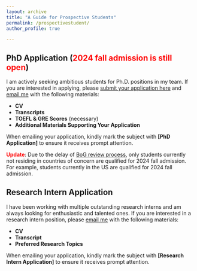 ```yaml
---
layout: archive
title: "A Guide for Prospective Students"
permalink: /prospectivestudent/
author_profile: true

---
```


## PhD Application (<span style="color:red">2024 fall admission is still open</span>)

I am actively seeking ambitious students for Ph.D. positions in my team. If you are interested in applying, please [submit your application here](https://www.cs.fsu.edu/admissions/graduate-admissions/) and [email me](mailto:yd6eb@virginia.edu) with the following materials:

- **CV**
- **Transcripts**
- **TOEFL & GRE Scores** (necessary)
- **Additional Materials Supporting Your Application**

When emailing your application, kindly mark the subject with **[PhD Application]** to ensure it receives prompt attention.

**<span style="color:red">Update</span>**: Due to the delay of [BoG review process](https://compliance.fsu.edu/foreign-influence/agreements-foreign-principals), only students currently not residing in countries of concern are qualified for 2024 fall admission. For example, students currently in the US are qualified for 2024 fall admission.

## Research Intern Application

I have been working with multiple outstanding research interns and am always looking for enthusiastic and talented ones. If you are interested in a research intern position, please [email me](mailto:yd6eb@virginia.edu) with the following materials:

- **CV**
- **Transcript**
- **Preferred Research Topics**

When emailing your application, kindly mark the subject with **[Research Intern Application]** to ensure it receives prompt attention.


